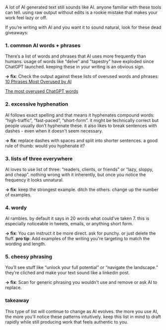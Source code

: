 A lot of AI generated text still sounds like AI. anyone familiar with these tools can tell. using raw output without edits is a rookie mistake that makes your work feel lazy or off.

If you’re writing with AI and you want it to sound natural, look for these dead giveaways:

### 1. common AI words + phrases

There’s a list of words and phrases that AI uses more frequently than humans. usage of words like “delve” and ”tapestry” have exploded since ChatGPT launched. keeping these in your writing is an obvious sign.

**→ fix**: Check the output against these lists of overused words and phrases:
[10 Phrases Most Overused by AI](https://gptzero.me/news/most-common-ai-vocabulary/)

[The most overused ChatGPT words](https://plusai.com/blog/the-most-overused-chatgpt-words)

### 2. excessive hyphenation

AI follows exact spelling and that means it hyphenates compound words: “high-traffic”, “fast-paced”, “short-form”. it might be technically correct but people usually don’t hyphenate these. it also likes to break sentences with dashes - even when it doesn't seem necessary.

**→ fix**: replace dashes with spaces and split into shorter sentences. a good rule of thumb: would you hyphenate it?

### 3. lists of three everywhere

AI loves to use list of three: “readers, clients, or friends” or “lazy, sloppy, and cheap”. nothing wrong with it inherently, but once you notice the frequency it looks unnatural.

**→ fix**: keep the strongest example. ditch the others. change up the number of examples.

### 4. wordy

AI rambles. by default it says in 20 words what could’ve taken 7. this is especially noticeable in tweets, emails, or anything short form.

**→ fix**: You can instruct it be more direct. ask for punchy. or just delete the fluff.
**pro tip**: Add examples of the writing you're targeting to match the wording and length.

### 5. cheesy phrasing

You’ll see stuff like “unlock your full potential” or “navigate the landscape.” they’re cliched and make your text sound like a linkedin post.

**→ fix**: Scan for generic phrasing you wouldn't use and remove or ask AI to replace.

### takeaway

This type of list will continue to change as AI evolves. the more you use AI, the more you'll notice these patterns intuitively. keep this list in mind to draft rapidly while still producing work that feels authentic to you.
